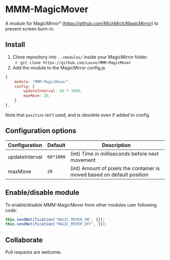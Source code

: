 # MMM-MagicMover
A module for MagicMirror² (https://github.com/MichMich/MagicMirror) to prevent screen burn-in.

## Install
1. Clone repository into `../modules/` inside your MagicMirror folder.
    * `git clone https://github.com/Lavve/MMM-MagicMover`
2. Add the module to the MagicMirror config.js
```javascript
{
    module: "MMM-MagicMover",
    config: {
        updateInterval: 60 * 1000,
        maxMove: 20,
    }
},
```
Note that `position` isn't used, and is obsolete even if added to config
## Configuration options
| Configuration | Default | Description |
| ------------- |-------------|-----|
| updateInterval | `60*1000` | (int) Time in milliseconds before next movement |
| maxMove | `20` | (int) Amount of pixels the container is moved based on default position |
## Enable/disable module
To enable/disable MMM-MagicMover from other modules user following code:
```javascript
this.sendNotification('MAGIC_MOVER_ON', {});
this.sendNotification('MAGIC_MOVER_OFF', {});
```
## Collaborate
Pull requests are welcome.